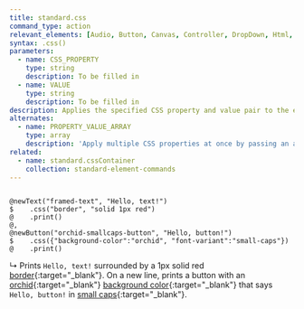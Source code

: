 ```yaml
---
title: standard.css
command_type: action
relevant_elements: [Audio, Button, Canvas, Controller, DropDown, Html, Image, MediaRecorder, Scale, Text, TextInput, Tooltip, Video, Youtube]
syntax: .css()
parameters:
  - name: CSS_PROPERTY
    type: string
    description: To be filled in
  - name: VALUE
    type: string
    description: To be filled in
description: Applies the specified CSS property and value pair to the element.
alternates: 
  - name: PROPERTY_VALUE_ARRAY
    type: array
    description: 'Apply multiple CSS properties at once by passing an array of property-value pairs in the format `{CSS_PROPERTY_1: VALUE_1, CSS_PROPERTY_2: VALUE_2}`'
related:
  - name: standard.cssContainer
    collection: standard-element-commands
---
```


<pre><code class="language-diff-javascript diff-highlight">
@newText("framed-text", "Hello, text!")
$    .css("border", "solid 1px red")
@    .print()
@,
@newButton("orchid-smallcaps-button", "Hello, button!")
$    .css({"background-color":"orchid", "font-variant":"small-caps"})
@    .print()
</code></pre>

↳ Prints `Hello, text!` surrounded by a 1px solid red
[border](https://www.w3schools.com/cssref/pr_border.asp){:target="_blank"}.
On a new line, prints a button with an
[orchid](https://www.w3schools.com/colors/color_tryit.asp?color=Orchid){:target="_blank"}
[background color](https://www.w3schools.com/cssref/pr_background-color.asp){:target="_blank"}
that says `Hello, button!` in
[small caps](https://www.w3schools.com/cssref/pr_font_font-variant.asp){:target="_blank"}.
